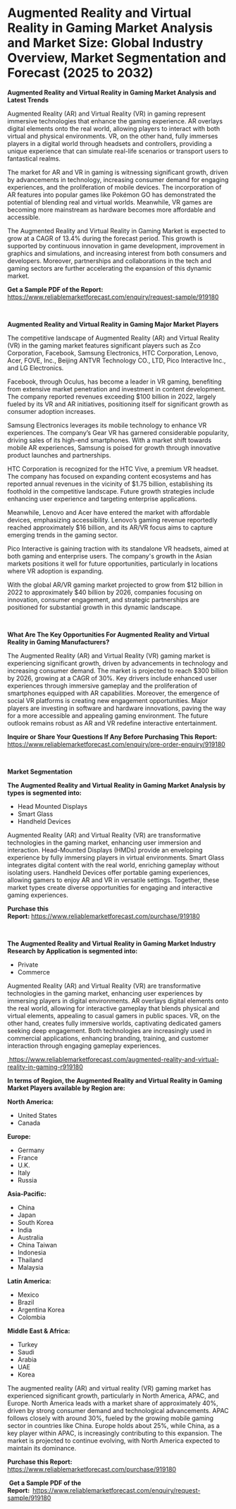 <p><h1>Augmented Reality and Virtual Reality in Gaming Market Analysis and Market Size: Global Industry Overview, Market Segmentation and Forecast (2025 to 2032)</h1></p><p><strong>Augmented Reality and Virtual Reality in Gaming Market Analysis and Latest Trends</strong></p>
<p><p>Augmented Reality (AR) and Virtual Reality (VR) in gaming represent immersive technologies that enhance the gaming experience. AR overlays digital elements onto the real world, allowing players to interact with both virtual and physical environments. VR, on the other hand, fully immerses players in a digital world through headsets and controllers, providing a unique experience that can simulate real-life scenarios or transport users to fantastical realms.</p><p>The market for AR and VR in gaming is witnessing significant growth, driven by advancements in technology, increasing consumer demand for engaging experiences, and the proliferation of mobile devices. The incorporation of AR features into popular games like Pokémon GO has demonstrated the potential of blending real and virtual worlds. Meanwhile, VR games are becoming more mainstream as hardware becomes more affordable and accessible.</p><p>The Augmented Reality and Virtual Reality in Gaming Market is expected to grow at a CAGR of 13.4% during the forecast period. This growth is supported by continuous innovation in game development, improvement in graphics and simulations, and increasing interest from both consumers and developers. Moreover, partnerships and collaborations in the tech and gaming sectors are further accelerating the expansion of this dynamic market.</p></p>
<p><strong>Get a Sample PDF of the Report:&nbsp;</strong> <a href="https://www.reliablemarketforecast.com/enquiry/request-sample/919180?utm_campaign=1875&utm_medium=2&utm_source=Github&utm_content=ia&utm_term=18042025&utm_id=augmented-reality-and-virtual-reality-in-gaming">https://www.reliablemarketforecast.com/enquiry/request-sample/919180</a></p>
<p>&nbsp;</p>
<p><strong>Augmented Reality and Virtual Reality in Gaming Major Market Players</strong></p>
<p><p>The competitive landscape of Augmented Reality (AR) and Virtual Reality (VR) in the gaming market features significant players such as Zco Corporation, Facebook, Samsung Electronics, HTC Corporation, Lenovo, Acer, FOVE, Inc., Beijing ANTVR Technology CO., LTD, Pico Interactive Inc., and LG Electronics. </p><p>Facebook, through Oculus, has become a leader in VR gaming, benefiting from extensive market penetration and investment in content development. The company reported revenues exceeding $100 billion in 2022, largely fueled by its VR and AR initiatives, positioning itself for significant growth as consumer adoption increases.</p><p>Samsung Electronics leverages its mobile technology to enhance VR experiences. The company’s Gear VR has garnered considerable popularity, driving sales of its high-end smartphones. With a market shift towards mobile AR experiences, Samsung is poised for growth through innovative product launches and partnerships.</p><p>HTC Corporation is recognized for the HTC Vive, a premium VR headset. The company has focused on expanding content ecosystems and has reported annual revenues in the vicinity of $1.75 billion, establishing its foothold in the competitive landscape. Future growth strategies include enhancing user experience and targeting enterprise applications.</p><p>Meanwhile, Lenovo and Acer have entered the market with affordable devices, emphasizing accessibility. Lenovo’s gaming revenue reportedly reached approximately $16 billion, and its AR/VR focus aims to capture emerging trends in the gaming sector.</p><p>Pico Interactive is gaining traction with its standalone VR headsets, aimed at both gaming and enterprise users. The company's growth in the Asian markets positions it well for future opportunities, particularly in locations where VR adoption is expanding.</p><p>With the global AR/VR gaming market projected to grow from $12 billion in 2022 to approximately $40 billion by 2026, companies focusing on innovation, consumer engagement, and strategic partnerships are positioned for substantial growth in this dynamic landscape.</p></p>
<p>&nbsp;</p>
<p><strong>What Are The Key Opportunities For Augmented Reality and Virtual Reality in Gaming Manufacturers?</strong></p>
<p><p>The Augmented Reality (AR) and Virtual Reality (VR) gaming market is experiencing significant growth, driven by advancements in technology and increasing consumer demand. The market is projected to reach $300 billion by 2026, growing at a CAGR of 30%. Key drivers include enhanced user experiences through immersive gameplay and the proliferation of smartphones equipped with AR capabilities. Moreover, the emergence of social VR platforms is creating new engagement opportunities. Major players are investing in software and hardware innovations, paving the way for a more accessible and appealing gaming environment. The future outlook remains robust as AR and VR redefine interactive entertainment.</p></p>
<p><strong>Inquire or Share Your Questions If Any Before Purchasing This Report:</strong> <a href="https://www.reliablemarketforecast.com/enquiry/pre-order-enquiry/919180?utm_campaign=1875&utm_medium=2&utm_source=Github&utm_content=ia&utm_term=18042025&utm_id=augmented-reality-and-virtual-reality-in-gaming">https://www.reliablemarketforecast.com/enquiry/pre-order-enquiry/919180</a></p>
<p>&nbsp;</p>
<p><strong>Market Segmentation</strong></p>
<p><strong>The Augmented Reality and Virtual Reality in Gaming Market Analysis by types is segmented into:</strong></p>
<p><ul><li>Head Mounted Displays</li><li>Smart Glass</li><li>Handheld Devices</li></ul></p>
<p><p>Augmented Reality (AR) and Virtual Reality (VR) are transformative technologies in the gaming market, enhancing user immersion and interaction. Head-Mounted Displays (HMDs) provide an enveloping experience by fully immersing players in virtual environments. Smart Glass integrates digital content with the real world, enriching gameplay without isolating users. Handheld Devices offer portable gaming experiences, allowing gamers to enjoy AR and VR in versatile settings. Together, these market types create diverse opportunities for engaging and interactive gaming experiences.</p></p>
<p><strong>Purchase this Report:&nbsp;</strong><a href="https://www.reliablemarketforecast.com/purchase/919180?utm_campaign=1875&utm_medium=2&utm_source=Github&utm_content=ia&utm_term=18042025&utm_id=augmented-reality-and-virtual-reality-in-gaming">https://www.reliablemarketforecast.com/purchase/919180</a></p>
<p>&nbsp;</p>
<p><strong>The Augmented Reality and Virtual Reality in Gaming Market Industry Research by Application is segmented into:</strong></p>
<p><ul><li>Private</li><li>Commerce</li></ul></p>
<p><p>Augmented Reality (AR) and Virtual Reality (VR) are transformative technologies in the gaming market, enhancing user experiences by immersing players in digital environments. AR overlays digital elements onto the real world, allowing for interactive gameplay that blends physical and virtual elements, appealing to casual gamers in public spaces. VR, on the other hand, creates fully immersive worlds, captivating dedicated gamers seeking deep engagement. Both technologies are increasingly used in commercial applications, enhancing branding, training, and customer interaction through engaging gameplay experiences.</p></p>
<p><a href="https://www.reliablemarketforecast.com/augmented-reality-and-virtual-reality-in-gaming-r919180?utm_campaign=1875&utm_medium=2&utm_source=Github&utm_content=ia&utm_term=18042025&utm_id=augmented-reality-and-virtual-reality-in-gaming">&nbsp;https://www.reliablemarketforecast.com/augmented-reality-and-virtual-reality-in-gaming-r919180</a></p>
<p><strong>In terms of Region, the Augmented Reality and Virtual Reality in Gaming Market Players available by Region are:</strong></p>
<p>
    <p> <strong> North America: </strong>
        <ul>
            <li>United States</li>
            <li>Canada</li>
        </ul>
        </p> 
    <p> <strong> Europe: </strong>
        <ul>
            <li>Germany</li>
            <li>France</li>
            <li>U.K.</li>
            <li>Italy</li>
            <li>Russia</li>
        </ul>
        </p> 
    <p> <strong> Asia-Pacific: </strong>
        <ul>
            <li>China</li>
            <li>Japan</li>
            <li>South Korea</li>
            <li>India</li>
            <li>Australia</li>
            <li>China Taiwan</li>
            <li>Indonesia</li>
            <li>Thailand</li>
            <li>Malaysia</li>
        </ul>
        </p> 
    <p> <strong> Latin America: </strong>
        <ul>
            <li>Mexico</li>
            <li>Brazil</li>
            <li>Argentina Korea</li>
            <li>Colombia</li>
        </ul>
        </p> 
    <p> <strong> Middle East & Africa: </strong>
        <ul>
            <li>Turkey</li>
            <li>Saudi</li>
            <li>Arabia</li>
            <li>UAE</li>
            <li>Korea</li>
        </ul>
    </p>
    </p>
<p><p>The augmented reality (AR) and virtual reality (VR) gaming market has experienced significant growth, particularly in North America, APAC, and Europe. North America leads with a market share of approximately 40%, driven by strong consumer demand and technological advancements. APAC follows closely with around 30%, fueled by the growing mobile gaming sector in countries like China. Europe holds about 25%, while China, as a key player within APAC, is increasingly contributing to this expansion. The market is projected to continue evolving, with North America expected to maintain its dominance.</p></p>
<p><strong>Purchase this Report: </strong><a href="https://www.reliablemarketforecast.com/purchase/919180?utm_campaign=1875&utm_medium=2&utm_source=Github&utm_content=ia&utm_term=18042025&utm_id=augmented-reality-and-virtual-reality-in-gaming">https://www.reliablemarketforecast.com/purchase/919180</a></p>
<p>&nbsp;<strong>Get a Sample PDF of the Report:&nbsp;&nbsp;</strong><a href="https://www.reliablemarketforecast.com/enquiry/request-sample/919180?utm_campaign=1875&utm_medium=2&utm_source=Github&utm_content=ia&utm_term=18042025&utm_id=augmented-reality-and-virtual-reality-in-gaming">https://www.reliablemarketforecast.com/enquiry/request-sample/919180</a></p>
<p><strong></strong></p>
<p><p></p><p></p><p></p></p>